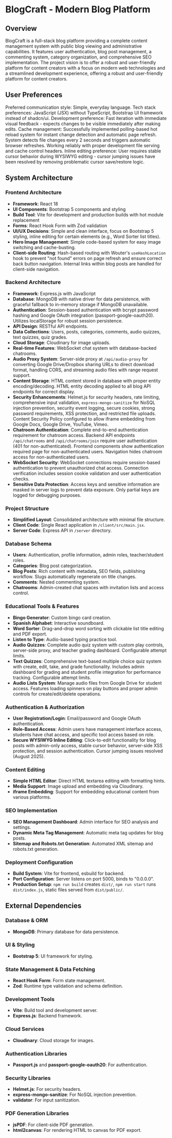 # BlogCraft - Modern Blog Platform

## Overview
BlogCraft is a full-stack blog platform providing a complete content management system with public blog viewing and administrative capabilities. It features user authentication, blog post management, a commenting system, category organization, and comprehensive SEO implementation. The project vision is to offer a robust and user-friendly platform for content creators with a focus on modern web technologies and a streamlined development experience, offering a robust and user-friendly platform for content creators.

## User Preferences
Preferred communication style: Simple, everyday language.
Tech stack preferences: JavaScript (JSX) without TypeScript, Bootstrap UI framework instead of shadcn/ui.
Development preference: Fast iteration with immediate visual feedback - expects changes to be visible immediately after making edits.
Cache management: Successfully implemented polling-based hot reload system for instant change detection and automatic page refresh. System detects file changes every 2 seconds and triggers automatic browser refreshes. Working reliably with proper development file serving and cache control headers.
Inline editing preference: User requires stable cursor behavior during WYSIWYG editing - cursor jumping issues have been resolved by removing problematic cursor save/restore logic.

## System Architecture

### Frontend Architecture
- **Framework**: React 18
- **UI Components**: Bootstrap 5 components and styling
- **Build Tool**: Vite for development and production builds with hot module replacement
- **Forms**: React Hook Form with Zod validation
- **UI/UX Decisions**: Simple and clean interface, focus on Bootstrap 5 styling, inline editing for certain elements (e.g., Word Sorter list titles).
- **Hero Image Management**: Simple code-based system for easy image switching and cache-busting.
- **Client-side Routing**: Hash-based routing with Wouter's `useHashLocation` hook to prevent "not found" errors on page refresh and ensure correct back button navigation. Internal links within blog posts are handled for client-side navigation.

### Backend Architecture
- **Framework**: Express.js with JavaScript
- **Database**: MongoDB with native driver for data persistence, with graceful fallback to in-memory storage if MongoDB unavailable.
- **Authentication**: Session-based authentication with bcrypt password hashing and Google OAuth integration (passport-google-oauth20). Utilizes localStorage for robust session persistence.
- **API Design**: RESTful API endpoints.
- **Data Collections**: Users, posts, categories, comments, audio quizzes, text quizzes, quiz grades.
- **Cloud Storage**: Cloudinary for image uploads.
- **Real-time Features**: WebSocket chat system with database-backed chatrooms.
- **Audio Proxy System**: Server-side proxy at `/api/audio-proxy` for converting Google Drive/Dropbox sharing URLs to direct download format, handling CORS, and streaming audio files with range request support.
- **Content Storage**: HTML content stored in database with proper entity encoding/decoding. HTML entity decoding applied to all blog API endpoints for correct display.
- **Security Enhancements**: Helmet.js for security headers, rate limiting, comprehensive input validation, `express-mongo-sanitize` for NoSQL injection prevention, security event logging, secure cookies, strong password requirements, XSS protection, and restricted file uploads. Content Security Policy configured to allow iframe embedding from Google Docs, Google Drive, YouTube, Vimeo.
- **Chatroom Authentication**: Complete end-to-end authentication requirement for chatroom access. Backend API endpoints `/api/chatrooms` and `/api/chatrooms/join` require user authentication (401 for non-authenticated). Frontend components show authentication required page for non-authenticated users. Navigation hides chatroom access for non-authenticated users.
- **WebSocket Security**: WebSocket connections require session-based authentication to prevent unauthorized chat access. Connection verification includes session cookie validation and user authentication checks.
- **Sensitive Data Protection**: Access keys and sensitive information are masked in server logs to prevent data exposure. Only partial keys are logged for debugging purposes.

### Project Structure
- **Simplified Layout**: Consolidated architecture with minimal file structure.
- **Client Code**: Single React application in `/client/src/main.jsx`.
- **Server Code**: Express API in `/server` directory.

### Database Schema
- **Users**: Authentication, profile information, admin roles, teacher/student roles.
- **Categories**: Blog post categorization.
- **Blog Posts**: Rich content with metadata, SEO fields, publishing workflow. Slugs automatically regenerate on title changes.
- **Comments**: Nested commenting system.
- **Chatrooms**: Admin-created chat spaces with invitation lists and access control.

### Educational Tools & Features
- **Bingo Generator**: Custom bingo card creation.
- **Spanish Alphabet**: Interactive soundboard.
- **Word Sorter**: Drag-and-drop word sorting with clickable list title editing and PDF export.
- **Listen to Type**: Audio-based typing practice tool.
- **Audio Quizzes**: Complete audio quiz system with custom play controls, server-side proxy, and teacher grading dashboard. Configurable attempt limits.
- **Text Quizzes**: Comprehensive text-based multiple choice quiz system with create, edit, take, and grade functionality. Includes admin dashboard for grading and student profile integration for performance tracking. Configurable attempt limits.
- **Audio Lists System**: Manage audio files from Google Drive for student access. Features loading spinners on play buttons and proper admin controls for create/edit/delete operations.

### Authentication & Authorization
- **User Registration/Login**: Email/password and Google OAuth authentication.
- **Role-Based Access**: Admin users have management interface access, students have chat access, and specific tool access based on role.
- **Secure WYSIWYG Inline Editing**: Click-to-edit functionality for blog posts with admin-only access, stable cursor behavior, server-side XSS protection, and session authentication. Cursor jumping issues resolved (August 2025).

### Content Editing
- **Simple HTML Editor**: Direct HTML textarea editing with formatting hints.
- **Media Support**: Image upload and embedding via Cloudinary.
- **iframe Embedding**: Support for embedding educational content from various platforms.

### SEO Implementation
- **SEO Management Dashboard**: Admin interface for SEO analysis and settings.
- **Dynamic Meta Tag Management**: Automatic meta tag updates for blog posts.
- **Sitemap and Robots.txt Generation**: Automated XML sitemap and robots.txt generation.

### Deployment Configuration
- **Build System**: Vite for frontend, esbuild for backend.
- **Port Configuration**: Server listens on port 5000, binds to "0.0.0.0".
- **Production Setup**: `npm run build` creates `dist/`, `npm run start` runs `dist/index.js`, static files served from `dist/public/`.

## External Dependencies

### Database & ORM
- **MongoDB**: Primary database for data persistence.

### UI & Styling
- **Bootstrap 5**: UI framework for styling.

### State Management & Data Fetching
- **React Hook Form**: Form state management.
- **Zod**: Runtime type validation and schema definition.

### Development Tools
- **Vite**: Build tool and development server.
- **Express.js**: Backend framework.

### Cloud Services
- **Cloudinary**: Cloud storage for images.

### Authentication Libraries
- **Passport.js** and **passport-google-oauth20**: For authentication.

### Security Libraries
- **Helmet.js**: For security headers.
- **express-mongo-sanitize**: For NoSQL injection prevention.
- **validator**: For input sanitization.

### PDF Generation Libraries
- **jsPDF**: For client-side PDF generation.
- **html2canvas**: For rendering HTML to canvas for PDF export.
